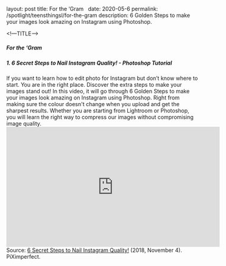 layout: post
title:  For the ‘Gram  
date:   2020-05-6
permalink: /spotlight/teensthingsl/for-the-gram
description: 6 Golden Steps to make your images look amazing on Instagram using Photoshop. 


<!—TITLE-->
<h5><a style="text-decoration:none;">For the ‘Gram  </a></h5>

<h5>1. 6 Secret Steps to Nail Instagram Quality! - Photoshop Tutorial</h5>
If you want to learn how to edit photo for Instagram but don’t know where to start. You are in the right place. Discover the extra steps to make your images stand out! In this video, it will go through 6 Golden Steps to make your images look amazing on Instagram using Photoshop. Right from making sure the colour doesn't change when you upload and get the sharpest results. Whether you are starting from Lightroom or Photoshop, you will learn the right way to compress our images without compromising image quality.
 
<div class="bp-youtube"><iframe width="560" height="315" src="https://www.youtube.com/watch?v=4icVUO_nRQM&list=WL&index=4&t=84s" frameborder="0" allow="accelerometer; autoplay; encrypted-media; gyroscope; picture-in-picture" allowfullscreen></iframe></div>
Source: <a href="https://www.youtube.com/watch?v=4icVUO_nRQM&list=WL&index=4&t=84s" target="_blank">6 Secret Steps to Nail Instagram Quality!</a> (2018, November 4). PiXimperfect. 
